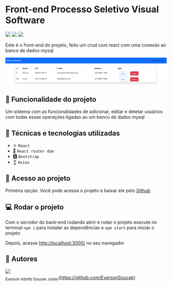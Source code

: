 # Front-end Processo Seletivo Visual Software

<div style:>
    <img src="https://img.shields.io/badge/Status-Completo-brightgreen">
    <img src='https://img.shields.io/github/languages/top/EversonSoucek/visual-processoseletivoFrontEnd'>
    <img src='https://img.shields.io/github/languages/code-size/EversonSoucek/visual-processoseletivoFrontEnd'>
</div>

Este é o front-end do projeto, feito um crud com react com uma conexão ao banco de dados mysql

<img src='./image.png'>

## :hammer: Funcionalidade do projeto

Um sistema com as funcionalidades de adicionar, editar e deletar usuários com todas essas operações ligadas ao um banco de dados mysql

## :wrench: Técnicas e tecnologias utilizadas

- ⚛️ `React`
- 📡 `React router dom`
- 🅱️ `Bootstrap`
- ↕️ `Axios`

## :file_folder: Acesso ao projeto

Primeira opção:
Você pode acessa o projeto e baixar ele pelo <a href="https://github.com/EversonSoucek/visual-processoseletivoFrontEnd">Github</a>


## :computer: Rodar o projeto
 
Com o servidor do back-end rodando abrir e rodar o projeto execute no terminal `npm i` para instalar as dependências e `npm start` para iniciar o projeto

Depois, acesse <a href="http://localhost:3000/">http://localhost:3000/</a> no seu navegador

## :pencil: Autores

<img src='https://avatars.githubusercontent.com/u/105561519?v=4' width=115><br><sub>Everson Adolfo Soucek Junior</sub>(https://github.com/EversonSoucek)